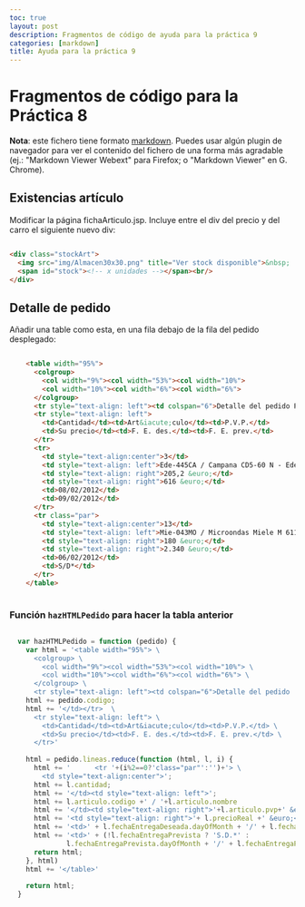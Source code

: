 ```yaml
---
toc: true
layout: post
description: Fragmentos de código de ayuda para la práctica 9
categories: [markdown]
title: Ayuda para la práctica 9
---
```


# Fragmentos de código para la Práctica 8

**Nota**: este fichero tiene formato [markdown](https://daringfireball.net/projects/markdown/syntax). Puedes usar algún plugin de navegador para ver el contenido del fichero de una forma más agradable (ej.: "Markdown Viewer Webext" para Firefox; o "Markdown Viewer" en G. Chrome).

## Existencias artículo
Modificar la página fichaArticulo.jsp. Incluye entre el div del precio y del carro el siguiente nuevo div:

```html

<div class="stockArt">
  <img src="img/Almacen30x30.png" title="Ver stock disponible">&nbsp;
  <span id="stock"><!-- x unidades --></span><br/>
</div>

```

## Detalle de pedido 
Añadir una table como esta, en una fila debajo de la fila del pedido desplegado:
```html

    <table width="95%">
      <colgroup>
        <col width="9%"><col width="53%"><col width="10%">
        <col width="10%"><col width="6%"><col width="6%">
      </colgroup>
      <tr style="text-align: left"><td colspan="6">Detalle del pedido P000004-08</td></tr> 
      <tr style="text-align: left">
        <td>Cantidad</td><td>Art&iacute;culo</td><td>P.V.P.</td>
        <td>Su precio</td><td>F. E. des.</td><td>F. E. prev.</td>
      </tr>
      <tr>
        <td style="text-align:center">3</td>
        <td style="text-align: left">Ede-445CA / Campana CD5-60 N - Edesa</td>
        <td style="text-align: right">205,2 &euro;</td>
        <td style="text-align: right">616 &euro;</td>
        <td>08/02/2012</td>
        <td>09/02/2012</td>
      </tr>
      <tr class="par">
        <td style="text-align:center">13</td>
        <td style="text-align: left">Mie-043MO / Microondas Miele M 611-3S - Miele</td>
        <td style="text-align: right">180 &euro;</td>
        <td style="text-align: right">2.340 &euro;</td>
        <td>06/02/2012</td>
        <td>S/D*</td>
      </tr>
    </table> 
  
```
### Función `hazHTMLPedido` para hacer la tabla anterior

```JavaScript

  var hazHTMLPedido = function (pedido) {
    var html = '<table width="95%"> \
      <colgroup> \
        <col width="9%"><col width="53%"><col width="10%"> \
        <col width="10%"><col width="6%"><col width="6%"> \
      </colgroup> \
      <tr style="text-align: left"><td colspan="6">Detalle del pedido ';
    html += pedido.codigo;
    html += '</td></tr>  \
      <tr style="text-align: left"> \
        <td>Cantidad</td><td>Art&iacute;culo</td><td>P.V.P.</td> \
        <td>Su precio</td><td>F. E. des.</td><td>F. E. prev.</td> \
      </tr>'
    
    html = pedido.lineas.reduce(function (html, l, i) {
      html += '      <tr '+(i%2==0?'class="par"':'')+'> \
        <td style="text-align:center">';
      html += l.cantidad;
      html += '</td><td style="text-align: left">';
      html += l.articulo.codigo +' / '+l.articulo.nombre
      html += '</td><td style="text-align: right">'+l.articulo.pvp+' &euro;</td>'
      html += '<td style="text-align: right">'+ l.precioReal +' &euro;</td>'
      html += '<td>' + l.fechaEntregaDeseada.dayOfMonth + '/' + l.fechaEntregaDeseada.month + '/' + l.fechaEntregaDeseada.year + '</td>';
      html += '<td>' + (!l.fechaEntregaPrevista ? 'S.D.*' :
              l.fechaEntregaPrevista.dayOfMonth + '/' + l.fechaEntregaPrevista.month + '/' + l.fechaEntregaPrevista.year) + '</td></tr>';
      return html;
    }, html)
    html += '</table>'
    
    return html;
  }

```
